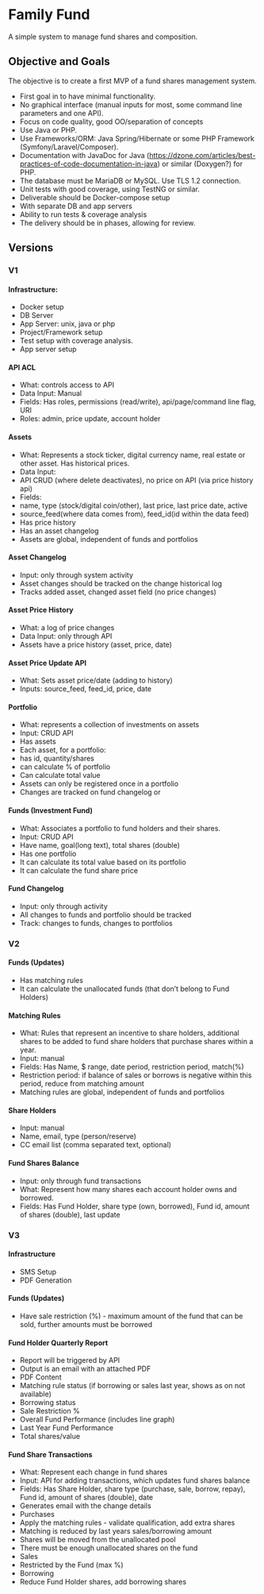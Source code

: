 # Family Fund
A simple system to manage fund shares and composition.

## Objective and Goals

The objective is to create a first MVP of a fund shares management system.
* First goal in to have minimal functionality. 
* No graphical interface (manual inputs for most, some command line parameters and one API).
* Focus on code quality, good OO/separation of concepts 
* Use Java or PHP.
* Use Frameworks/ORM: Java Spring/Hibernate or some PHP Framework (Symfony/Laravel/Composer).
* Documentation with JavaDoc for Java (https://dzone.com/articles/best-practices-of-code-documentation-in-java) or similar (Doxygen?) for PHP.
* The database must be  MariaDB or MySQL. Use TLS 1.2 connection.
* Unit tests with good coverage, using TestNG or similar.
* Deliverable should be Docker-compose setup 
 * With separate DB and app servers
 * Ability to run tests & coverage analysis
* The delivery should be in phases, allowing for review.

## Versions
### V1 
#### Infrastructure:
* Docker setup
 * DB Server
 * App Server: unix, java or php
* Project/Framework setup
* Test setup with coverage analysis.
* App server setup

#### API ACL
* What: controls access to API
* Data Input: Manual
* Fields: Has roles, permissions (read/write), api/page/command line flag, URI 
* Roles: admin, price update, account holder

#### Assets
* What: Represents a stock ticker, digital currency name, real estate or other asset. Has historical prices.
* Data Input:
 * API CRUD (where delete deactivates), no price on API (via price history api)
* Fields: 
 * name, type (stock/digital coin/other), last price, last price date, active
 *  source_feed(where data comes from), feed_id(id within the data feed)
* Has price history
* Has an asset changelog
* Assets are global, independent of funds and portfolios

#### Asset Changelog
* Input: only through system activity
* Asset changes should be tracked on the change historical log 
* Tracks added asset, changed asset field (no price changes)

#### Asset Price History
* What: a log of price changes
* Data Input: only through API
* Assets have a price history (asset, price, date)

#### Asset Price Update API
* What: Sets asset price/date (adding to history)
* Inputs: source_feed, feed_id, price, date

#### Portfolio
* What: represents a collection of investments on assets
* Input: CRUD API
* Has assets
* Each asset, for a portfolio: 
 * has id, quantity/shares
 * can calculate % of portfolio
* Can calculate total value
* Assets can only be registered once in a portfolio
* Changes are tracked on fund changelog or 

#### Funds (Investment Fund)
* What: Associates a portfolio to fund holders and their shares.
* Input: CRUD API
* Have name, goal(long text), total shares (double)
* Has one portfolio
* It can calculate its total value based on its portfolio
* It can calculate the fund share price

#### Fund Changelog
* Input: only through activity
* All changes to funds and portfolio should be tracked 
* Track: changes to funds, changes to portfolios

### V2

#### Funds (Updates)
* Has matching rules
* It can calculate the unallocated funds (that don’t belong to Fund Holders)

#### Matching Rules
* What: Rules that represent an incentive to share holders, additional shares to be added to fund share holders that purchase shares within a year.
* Input: manual
* Fields: Has Name, $ range, date period, restriction period, match(%)
* Restriction period: if balance of sales or borrows is negative within this period, reduce from matching amount
* Matching rules are global, independent of funds and portfolios

#### Share Holders
* Input: manual
* Name, email, type (person/reserve)
* CC email list (comma separated text, optional)

#### Fund Shares Balance
* Input: only through fund transactions
* What: Represent how many shares each account holder owns and borrowed.
* Fields: Has Fund Holder, share type (own, borrowed), Fund id, amount of shares (double), last update

### V3
#### Infrastructure
* SMS Setup
* PDF Generation

#### Funds (Updates)
* Have sale restriction (%) - maximum amount of the fund that can be sold, further amounts must be borrowed

#### Fund Holder Quarterly Report
* Report will be triggered by API
* Output is an email with an attached PDF
* PDF Content
 * Matching rule status (if borrowing or sales last year, shows as on not available)
 * Borrowing status
 * Sale Restriction % 
 * Overall Fund Performance (includes line graph)
 * Last Year Fund Performance
 * Total shares/value

#### Fund Share Transactions
* What: Represent each change in fund shares
* Input: API for adding transactions, which updates fund shares balance
* Fields: Has Share Holder, share type (purchase, sale, borrow, repay), Fund id, amount of shares (double), date
* Generates email with the change details
* Purchases
 * Apply the matching rules - validate qualification, add extra shares
  * Matching is reduced by last years sales/borrowing amount
 * Shares will be moved from the unallocated pool
 * There must be enough unallocated shares on the fund
* Sales
 * Restricted by the Fund (max %)
* Borrowing
 * Reduce Fund Holder shares, add borrowing shares

